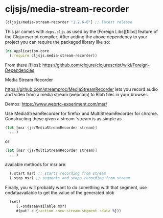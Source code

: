 # cljsjs/media-stream-recorder

[](dependency)
```clojure
[cljsjs/media-stream-recorder "1.2.6-0"] ;; latest release
```
[](/dependency)

This jar comes with `deps.cljs` as used by the [Foreign Libs][flibs] feature
of the Clojurescript compiler. After adding the above dependency to your project
you can require the packaged library like so:

```clojure
(ns application.core
  (:require cljsjs.media-stream-recorder))
```

From there
[flibs]: https://github.com/clojure/clojurescript/wiki/Foreign-Dependencies

Media Stream Recorder

https://github.com/streamproc/MediaStreamRecorder lets you record audio and video
from a media stream (webcam) to Blob files in your browser.

Demos:  https://www.webrtc-experiment.com/msr/

Use MediaStreamRecorder for firefox and MultiStreamRecorder for chrome. Constructing
these given a stream `stream is as simple as.

```clojure
(let [msr (js/MediaStreamRecorder stream)]
  ...)
```
or
```clojure
(let [msr (js/MultiStreamRecorder stream)]
  ...)
```

available methods for msr are:

```clojure
  (.start msr) ;; starts recording from stream
  (.stop msr) ;; segments and stops recording from stream
```

Finally, you will probably want to do something with that segment, use
ondataavailable to get the value of the generated blob

```clojure
  (set!
     (.-ondataavailable msr)
     #(put! c {:action :new-stream-segment :data %}))
```
